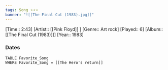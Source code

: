 ```yaml
---
tags: Song ⭐⭐⭐ 
banner: "![[The Final Cut (1983).jpg]]"
---
```

[Time:: 2:43]
[Artist:: [[Pink Floyd]] ]
[Genre:: Art rock]
[Played:: 6]
[Album:: [[The Final Cut (1983)]]]
[Year:: 1983]
### Dates
````dataview
TABLE Favorite_Song
WHERE Favorite_Song = [[The Hero's return]]
````